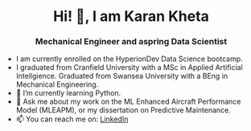 <h1 align = 'center'> Hi! 👋, I am Karan Kheta</h1>
<h3 align = 'center'> Mechanical Engineer and aspring Data Scientist </h3>

- I am currently enrolled on the HyperionDev Data Science bootcamp.
- I graduated from Cranfield University with a MSc in Applied Artificial Intellgience. Graduated from Swansea University with a BEng in Mechanical Engineering.
- 🌱 I’m currently learning Python.
- 💬 Ask me about my work on the ML Enhanced Aircraft Performance Model (MLEAPM), or my dissertation on Predictive Maintenance.
- 📫 You can reach me on: [LinkedIn](https://www.linkedin.com/in/karan-k/)
  

<!--
**Karan-K1/Karan-K1** is a ✨ _special_ ✨ repository because its `README.md` (this file) appears on your GitHub profile.

Here are some ideas to get you started:

- 🔭 I’m currently working on ...
- 🌱 I’m currently learning ...
- 👯 I’m looking to collaborate on ...
- 🤔 I’m looking for help with ...
- 💬 Ask me about ...
- 📫 How to reach me: ...
- 😄 Pronouns: ...
- ⚡ Fun fact: ...
-->
